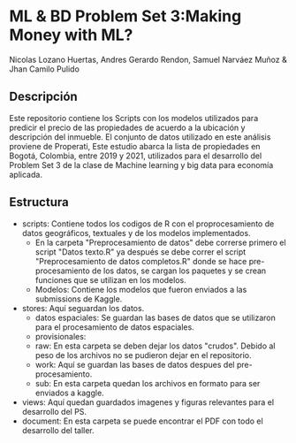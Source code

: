 # ML & BD Problem Set 3:Making Money with ML?
Nicolas Lozano Huertas, Andres Gerardo Rendon, Samuel Narváez Muñoz & Jhan Camilo Pulido

## Descripción

Este repositorio contiene los Scripts con los modelos utilizados para predicir el precio de las propiedades de acuerdo a la ubicación y descripción del inmueble. El  conjunto  de  datos  utilizado  en  este  análisis  proviene  de  Properati,  Este  estudio  abarca  la  lista  de  propiedades  en  
Bogotá,  Colombia,  entre  2019  y  2021, utilizados para el desarrollo del Problem Set 3 de la 
clase de Machine learning y big data para economía aplicada.

## Estructura

- scripts: Contiene todos los codigos de R con el proprocesamiento de datos geográficos, textuales y de los modelos implementados. 
  - En la carpeta "Preprocesamiento de datos" debe correrse primero el script "Datos texto.R" ya después se debe correr el script "Preprocesamiento de datos completos.R" donde se hace pre-procesamiento de los datos, se cargan los paquetes y se crean funciones que se utilizan en los modelos.
  - Modelos: Contiene los modelos que fueron enviados a las submissions de Kaggle. 
- stores: Aquí seguardan los datos.
  - datos espaciales: Se guardan las bases de datos que se utilizaron para el procesamiento de datos espaciales.
  - provisionales: 
  - raw: En esta carpeta se deben dejar los datos "crudos". Debido al peso de los archivos no se pudieron dejar en el repositorio.
  - work: Aquí se guardan las bases de datos despues del pre-procesamiento.
  - sub: En esta carpeta quedan los archivos en formato para ser enviados a kaggle.
- views: Aquí quedan guardados imagenes y figuras relevantes para el desarrollo del PS.
- document: En esta carpeta se puede encontrar el PDF con todo el desarrollo del taller.
